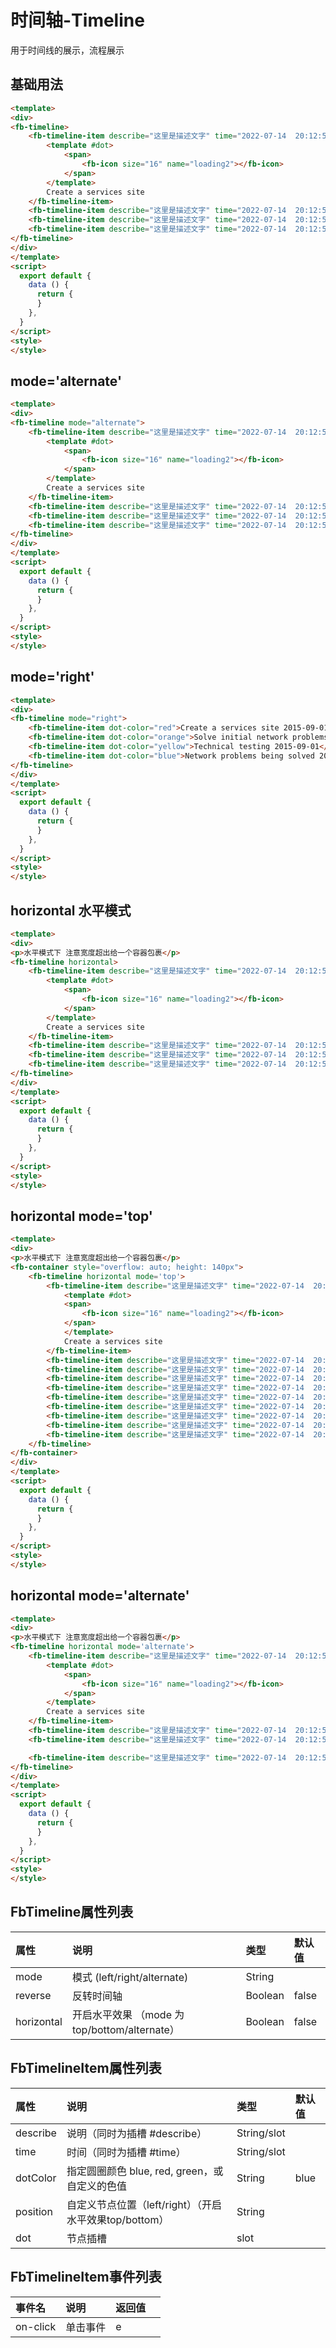 [comment]: <> (fb-docs: docsify/fb-ui/04/timeline/README.md)

# 时间轴-Timeline

用于时间线的展示，流程展示

## 基础用法

```html run {title:'示例演示'}
<template>
<div>
<fb-timeline>
    <fb-timeline-item describe="这里是描述文字" time="2022-07-14  20:12:59">
        <template #dot>
            <span>
                <fb-icon size="16" name="loading2"></fb-icon>
            </span>
        </template>
        Create a services site
    </fb-timeline-item>
    <fb-timeline-item describe="这里是描述文字" time="2022-07-14  20:12:59">Solve initial network problems</fb-timeline-item>
    <fb-timeline-item describe="这里是描述文字" time="2022-07-14  20:12:59">Technical testing</fb-timeline-item>
    <fb-timeline-item describe="这里是描述文字" time="2022-07-14  20:12:59">Network problems being solved</fb-timeline-item>
</fb-timeline>
</div>
</template>
<script>
  export default {
    data () {
      return {
      }
    },
  }
</script>
<style>
</style>
```

## mode='alternate'

```html run {title:'示例演示'}
<template>
<div>
<fb-timeline mode="alternate">
    <fb-timeline-item describe="这里是描述文字" time="2022-07-14  20:12:59">
        <template #dot>
            <span>
                <fb-icon size="16" name="loading2"></fb-icon>
            </span>
        </template>
        Create a services site
    </fb-timeline-item>
    <fb-timeline-item describe="这里是描述文字" time="2022-07-14  20:12:59">Solve initial network problems</fb-timeline-item>
    <fb-timeline-item describe="这里是描述文字" time="2022-07-14  20:12:59">Technical testing</fb-timeline-item>
    <fb-timeline-item describe="这里是描述文字" time="2022-07-14  20:12:59">Network problems being solved</fb-timeline-item>
</fb-timeline>
</div>
</template>
<script>
  export default {
    data () {
      return {
      }
    },
  }
</script>
<style>
</style>
```

## mode='right'

```html run {title:'示例演示'}
<template>
<div>
<fb-timeline mode="right">
    <fb-timeline-item dot-color="red">Create a services site 2015-09-01</fb-timeline-item>
    <fb-timeline-item dot-color="orange">Solve initial network problems 2015-09-01</fb-timeline-item>
    <fb-timeline-item dot-color="yellow">Technical testing 2015-09-01</fb-timeline-item>
    <fb-timeline-item dot-color="blue">Network problems being solved 2015-09-01</fb-timeline-item>
</fb-timeline>
</div>
</template>
<script>
  export default {
    data () {
      return {
      }
    },
  }
</script>
<style>
</style>
```

## horizontal 水平模式

```html run {title:'示例演示'}
<template>
<div>
<p>水平模式下 注意宽度超出给一个容器包裹</p>
<fb-timeline horizontal>
    <fb-timeline-item describe="这里是描述文字" time="2022-07-14  20:12:59">
        <template #dot>
            <span>
                <fb-icon size="16" name="loading2"></fb-icon>
            </span>
        </template>
        Create a services site
    </fb-timeline-item>
    <fb-timeline-item describe="这里是描述文字" time="2022-07-14  20:12:59">Solve initial network problems</fb-timeline-item>
    <fb-timeline-item describe="这里是描述文字" time="2022-07-14  20:12:59">Network problemsNetwork problems being solved</fb-timeline-item>
    <fb-timeline-item describe="这里是描述文字" time="2022-07-14  20:12:59">Technical testing</fb-timeline-item>
</fb-timeline>
</div>
</template>
<script>
  export default {
    data () {
      return {
      }
    },
  }
</script>
<style>
</style>
```

## horizontal mode='top'

```html run {title:'示例演示'}
<template>
<div>
<p>水平模式下 注意宽度超出给一个容器包裹</p>
<fb-container style="overflow: auto; height: 140px">
    <fb-timeline horizontal mode='top'>
        <fb-timeline-item describe="这里是描述文字" time="2022-07-14  20:12:59">
            <template #dot>
            <span>
                <fb-icon size="16" name="loading2"></fb-icon>
            </span>
            </template>
            Create a services site
        </fb-timeline-item>
        <fb-timeline-item describe="这里是描述文字" time="2022-07-14  20:12:59">Solve initial network problems</fb-timeline-item>
        <fb-timeline-item describe="这里是描述文字" time="2022-07-14  20:12:59">Network problemsNetwork problems being solved</fb-timeline-item>
        <fb-timeline-item describe="这里是描述文字" time="2022-07-14  20:12:59">Technical testing</fb-timeline-item>
        <fb-timeline-item describe="这里是描述文字" time="2022-07-14  20:12:59">Technical testing</fb-timeline-item>
        <fb-timeline-item describe="这里是描述文字" time="2022-07-14  20:12:59">Technical testing</fb-timeline-item>
        <fb-timeline-item describe="这里是描述文字" time="2022-07-14  20:12:59">Technical testing</fb-timeline-item>
        <fb-timeline-item describe="这里是描述文字" time="2022-07-14  20:12:59">Technical testing</fb-timeline-item>
        <fb-timeline-item describe="这里是描述文字" time="2022-07-14  20:12:59">Technical testing</fb-timeline-item>
        <fb-timeline-item describe="这里是描述文字" time="2022-07-14  20:12:59">Technical testing</fb-timeline-item>
    </fb-timeline>
</fb-container>
</div>
</template>
<script>
  export default {
    data () {
      return {
      }
    },
  }
</script>
<style>
</style>
```

## horizontal mode='alternate'

```html run {title:'示例演示'}
<template>
<div>
<p>水平模式下 注意宽度超出给一个容器包裹</p>
<fb-timeline horizontal mode='alternate'>
    <fb-timeline-item describe="这里是描述文字" time="2022-07-14  20:12:59">
        <template #dot>
            <span>
                <fb-icon size="16" name="loading2"></fb-icon>
            </span>
        </template>
        Create a services site
    </fb-timeline-item>
    <fb-timeline-item describe="这里是描述文字" time="2022-07-14  20:12:59">Solve initial network problems</fb-timeline-item>
    <fb-timeline-item describe="这里是描述文字" time="2022-07-14  20:12:59">Network problemsNetwork problems being solved</fb-timeline-item>

    <fb-timeline-item describe="这里是描述文字" time="2022-07-14  20:12:59">Technical testing</fb-timeline-item>
</fb-timeline>
</div>
</template>
<script>
  export default {
    data () {
      return {
      }
    },
  }
</script>
<style>
</style>
```



## FbTimeline属性列表

| 属性 | 说明 | 类型 | 默认值 |
|:-----|:----|:-----|:-------|
| mode | 模式 (left/right/alternate) | String ||
| reverse | 反转时间轴 | Boolean | false |
| horizontal | 开启水平效果 （mode 为top/bottom/alternate） | Boolean | false |

## FbTimelineItem属性列表

| 属性 | 说明 | 类型 | 默认值 |
|:-----|:----|:-----|:-------|
| describe | 说明（同时为插槽 #describe） | String/slot ||
| time | 时间（同时为插槽 #time） | String/slot ||
| dotColor | 指定圆圈颜色 blue, red, green，或自定义的色值 | String | blue |
| position | 自定义节点位置（left/right）（开启水平效果top/bottom） | String | |
| dot | 节点插槽 | slot ||

## FbTimelineItem事件列表

| 事件名 | 说明 | 返回值 |  |
| :------- | :------- | :----- | :--- |
| on-click | 单击事件 | e |  |